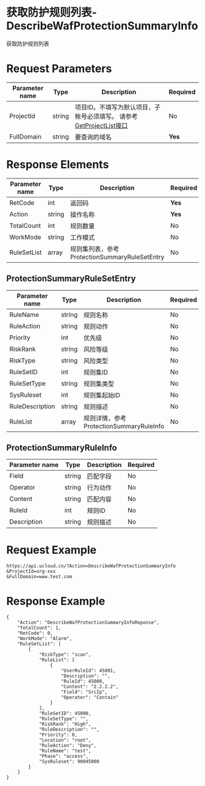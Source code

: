 # 获取防护规则列表-DescribeWafProtectionSummaryInfo

获取防护规则列表

# Request Parameters
|Parameter name|Type|Description|Required|
|---|---|---|---|
|ProjectId|string|项目ID。不填写为默认项目，子帐号必须填写。 请参考[GetProjectList接口](api/summary/get_project_list)|No|
|FullDomain|string|要查询的域名|**Yes**|

# Response Elements
|Parameter name|Type|Description|Required|
|---|---|---|---|
|RetCode|int|返回码|**Yes**|
|Action|string|操作名称|**Yes**|
|TotalCount|int|规则数量|No|
|WorkMode|string|工作模式|No|
|RuleSetList|array|规则集列表，参考ProtectionSummaryRuleSetEntry|No|

## ProtectionSummaryRuleSetEntry
|Parameter name|Type|Description|Required|
|---|---|---|---|
|RuleName|string|规则名称|No|
|RuleAction|string|规则动作|No|
|Priority|int|优先级|No|
|RiskRank|string|风险等级|No|
|RiskType|string|风险类型|No|
|RuleSetID|int|规则集ID|No|
|RuleSetType|string|规则集类型|No|
|SysRuleset|int|规则集起始ID|No|
|RuleDescription|string|规则描述|No|
|RuleList|array|规则详情，参考ProtectionSummaryRuleInfo|No|

## ProtectionSummaryRuleInfo
|Parameter name|Type|Description|Required|
|---|---|---|---|
|Field|string|匹配字段|No|
|Operator|string|行为动作|No|
|Content|string|匹配内容|No|
|RuleId|int|规则ID|No|
|Description|string|规则描述|No|

# Request Example
```
https://api.ucloud.cn/?Action=DescribeWafProtectionSummaryInfo
&ProjectId=org-xxx
&FullDomain=www.test.com
```

# Response Example
```
{
    "Action": "DescribeWafProtectionSummaryInfoReponse", 
    "TotalCount": 1, 
    "RetCode": 0, 
    "WorkMode": "Alarm", 
    "RuleSetList": [
        {
            "RiskType": "scan", 
            "RuleList": [
                {
                    "UserRuleId": 45001, 
                    "Description": "", 
                    "RuleId": 45000, 
                    "Content": "2.2.2.2", 
                    "Field": "SrcIp", 
                    "Operator": "Contain"
                }
            ], 
            "RuleSetID": 45000, 
            "RuleSetType": "", 
            "RiskRank": "High", 
            "RuleDescription": "", 
            "Priority": 0, 
            "Location": "root", 
            "RuleAction": "Deny", 
            "RuleName": "test", 
            "Phase": "access", 
            "SysRuleset": 90045000
        }
    ]
}
```

